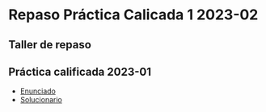 # Repaso Práctica Calicada 1 2023-02

## Taller de repaso

## Práctica calificada 2023-01
- [Enunciado](https://upcedupe-my.sharepoint.com/:b:/g/personal/pcsijmay_upc_edu_pe1/EUA6TWwBjLpNog5huOLoxt4ByyWrNO6uR8li8RjD9M5f-A?e=b0G9cV)
- [Solucionario](https://github.com/jmayta1984/si400-pc2-2302-review/blob/main/solucionario.sql)
